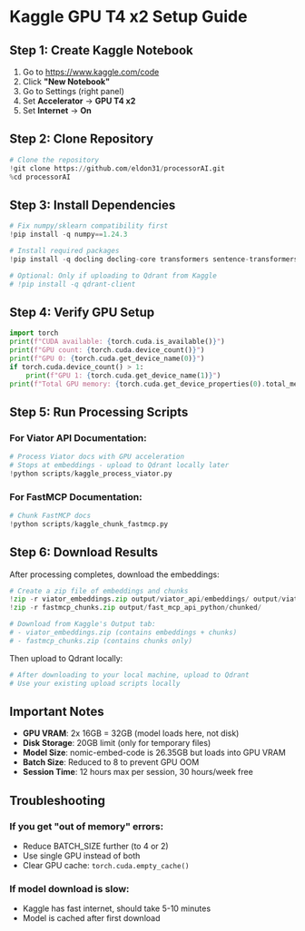# Kaggle GPU T4 x2 Setup Guide

## Step 1: Create Kaggle Notebook

1. Go to https://www.kaggle.com/code
2. Click **"New Notebook"**
3. Go to Settings (right panel)
4. Set **Accelerator** → **GPU T4 x2**
5. Set **Internet** → **On**

## Step 2: Clone Repository

```python
# Clone the repository
!git clone https://github.com/eldon31/processorAI.git
%cd processorAI
```

## Step 3: Install Dependencies

```python
# Fix numpy/sklearn compatibility first
!pip install -q numpy==1.24.3

# Install required packages
!pip install -q docling docling-core transformers sentence-transformers torch

# Optional: Only if uploading to Qdrant from Kaggle
# !pip install -q qdrant-client
```

## Step 4: Verify GPU Setup

```python
import torch
print(f"CUDA available: {torch.cuda.is_available()}")
print(f"GPU count: {torch.cuda.device_count()}")
print(f"GPU 0: {torch.cuda.get_device_name(0)}")
if torch.cuda.device_count() > 1:
    print(f"GPU 1: {torch.cuda.get_device_name(1)}")
print(f"Total GPU memory: {torch.cuda.get_device_properties(0).total_memory / 1e9:.2f} GB")
```

## Step 5: Run Processing Scripts

### For Viator API Documentation:
```python
# Process Viator docs with GPU acceleration
# Stops at embeddings - upload to Qdrant locally later
!python scripts/kaggle_process_viator.py
```

### For FastMCP Documentation:
```python
# Chunk FastMCP docs
!python scripts/kaggle_chunk_fastmcp.py
```

## Step 6: Download Results

After processing completes, download the embeddings:

```python
# Create a zip file of embeddings and chunks
!zip -r viator_embeddings.zip output/viator_api/embeddings/ output/viator_api/chunked/
!zip -r fastmcp_chunks.zip output/fast_mcp_api_python/chunked/

# Download from Kaggle's Output tab:
# - viator_embeddings.zip (contains embeddings + chunks)
# - fastmcp_chunks.zip (contains chunks only)
```

Then upload to Qdrant locally:

```python
# After downloading to your local machine, upload to Qdrant
# Use your existing upload scripts locally
```

## Important Notes

- **GPU VRAM**: 2x 16GB = 32GB (model loads here, not disk)
- **Disk Storage**: 20GB limit (only for temporary files)
- **Model Size**: nomic-embed-code is 26.35GB but loads into GPU VRAM
- **Batch Size**: Reduced to 8 to prevent GPU OOM
- **Session Time**: 12 hours max per session, 30 hours/week free

## Troubleshooting

### If you get "out of memory" errors:
- Reduce BATCH_SIZE further (to 4 or 2)
- Use single GPU instead of both
- Clear GPU cache: `torch.cuda.empty_cache()`

### If model download is slow:
- Kaggle has fast internet, should take 5-10 minutes
- Model is cached after first download

